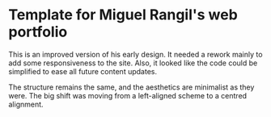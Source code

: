 # Template for Miguel Rangil's web portfolio

This is an improved version of his early design. It needed a rework mainly to add some responsiveness to the site. Also, it looked like the code could be simplified to ease all future content updates.

The structure remains the same, and the aesthetics are minimalist as they were. The big shift was moving from a left-aligned scheme to a centred alignment.
